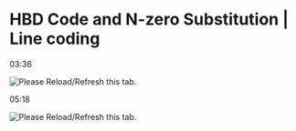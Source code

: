 HBD Code and N-zero Substitution | Line coding
==============================================

﻿03:36﻿

![Please Reload/Refresh this tab.](https://storage.googleapis.com/askify-screenshot/OSjrUF0MkseKhHUgi4Do1evgFDg2/extension_screenshots/screenshot_default_d2edf6e8-fc38-48d6-8b4b-f2e55227843e.jpeg)

  

  

﻿05:18﻿

![Please Reload/Refresh this tab.](https://storage.googleapis.com/askify-screenshot/OSjrUF0MkseKhHUgi4Do1evgFDg2/extension_screenshots/screenshot_default_daf9ee29-da5e-4f23-b794-78d90798aa80.jpeg)